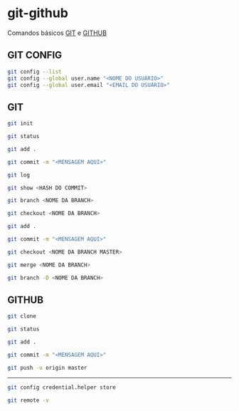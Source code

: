 # git-github
Comandos básicos [GIT](https://git-scm.com/) e [GITHUB](https://github.com/)

## GIT CONFIG
```bash
git config --list
git config --global user.name "<NOME DO USUÁRIO>"
git config --global user.email "<EMAIL DO USUÁRIO>"
```

## GIT 
```bash
git init
```

```bash
git status
```

```bash
git add .
```

```bash
git commit -m "<MENSAGEM AQUI>"
```

```bash
git log
```

```bash
git show <HASH DO COMMIT>
```

```bash
git branch <NOME DA BRANCH>
```

```bash
git checkout <NOME DA BRANCH>
```

```bash
git add .
```

```bash
git commit -m "<MENSAGEM AQUI>"
```

```bash
git checkout <NOME DA BRANCH MASTER>
```

```bash
git merge <NOME DA BRANCH>
```

```bash
git branch -D <NOME DA BRANCH>
```

## GITHUB
```bash
git clone
```

```bash
git status
```

```bash
git add .
```

```bash
git commit -m "<MENSAGEM AQUI>"
```

```bash
git push -u origin master
```
---

```bash
git config credential.helper store
```

```bash
git remote -v
```